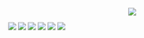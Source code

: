 <a href="https://github.com/codex-team/editor.js"><p align="center"><img src="https://capella.pics/3e859c74-cebd-4202-bf51-4c7945569a4c.jpg"></p></a>

[![](https://badgen.net/badge/codex-team/editorjs?icon=github)](https://github.com/codex-team/editorjs)
[![](https://badgen.net/github/last-commit/codex-team/editorjs/next)](https://github.com/codex-team/editorjs)
[![](https://badgen.net/npm/v/@editorjs/editorjs/latest)](https://www.npmjs.com/package/@editorjs/editorjs)
[![](https://badgen.net/npm/v/@editorjs/editorjs/next)](https://www.npmjs.com/package/@editorjs/editorjs)
[![](https://badgen.net/github/license/codex-team/editorjs)](https://github.com/codex-team/editor.js/blob/next/LICENSE)
[![](https://badgen.net/github/open-issues/codex-team/editorjs)](https://github.com/codex-team/editorjs/issues)
